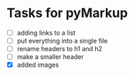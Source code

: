 <!--- 
This file was created using TASK.md
https://github.com/democraz20/taskmd
-->

# Tasks for pyMarkup

- [ ] adding links to a list
- [ ] put everything into a single file
- [ ] rename headers to h1 and h2
- [ ] make a smaller header
- [x] added images